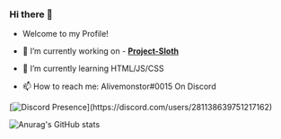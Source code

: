 ### Hi there 👋

- Welcome to my Profile!

- 🔭 I’m currently working on - <a href="https://github.com/Project-Sloth">**Project-Sloth**</a>
- 🌱 I’m currently learning HTML/JS/CSS
- 📫 How to reach me: Alivemonstor#0015 On Discord

[![Discord Presence](https://lanyard.cnrad.dev/api/281138639751217162?theme=dark&bg=000000&animated=true&hideDiscrim=true&borderRadius=30px&idleMessage=discord.gg/unifiedrp...)](https://discord.com/users/281138639751217162)


![Anurag's GitHub stats](https://github-readme-stats.vercel.app/api?username=Alivemonstor&show_icons=true&theme=tokyonight)
